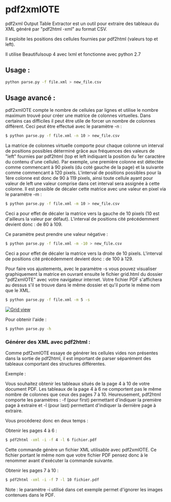 # pdf2xmlOTE

pdf2xml Output Table Extractor est un outil pour extraire des tableaux du XML généré par "pdf2html -xml" au format CSV.

Il exploite les positions des cellules fournies par pdf2html (valeurs top et left).

Il utilise Beautifulsoup 4 avec lxml et fonctionne avec python 2.7

## Usage :

```bash
python parse.py -f file.xml > new_file.csv
```

## Usage avancé :

pdf2xmlOTE compte le nombre de cellules par lignes et utilise le nombre maximum trouvé pour créer une matrice de colonnes virtuelles. Dans certains cas difficiles il peut être utile de forcer un nombre de colonnes différent. Ceci peut être effectué avec le paramètre -n :

```bash
$ python parse.py -f file.xml -n 10 > new_file.csv
```

La matrice de colonnes virtuelle comporte pour chaque colonne un interval de positions possibles déterminé grâce aux fréquences des valeurs de "left" fournies par pdf2html (top et left indiquant la position du 1er caractère du contenu d'une cellule). Par exemple, une première colonne est détectée comme commencant à 90 pixels (du coté gauche de la page) et la suivante comme commencant à 120 pixels. L'interval de positions possibles pour la 1ère colonne est donc de 90 à 119 pixels, ainsi toute cellule ayant pour valeur de left une valeur comprise dans cet interval sera assignée à cette colonne. Il est possible de décaler cette matrice avec une valeur en pixel via le paramètre -m :

```bash
$ python parse.py -f file.xml -m 10 > new_file.csv
```

Ceci a pour effet de décaler la matrice vers la gauche de 10 pixels (10 est d'ailleurs la valeur par défaut). L'interval de positions cité précédemment devient donc : de 80 à 109.

Ce paramètre peut prendre une valeur négative :

```bash
$ python parse.py -f file.xml -m -10 > new_file.csv
```

Ceci a pour effet de décaler la matrice vers la droite de 10 pixels. L'interval de positions cité précédemment devient donc : de 100 à 129.

Pour faire vos ajustements, avec le paramètre -s vous pouvez visualiser graphiquement la matrice en ouvrant ensuite le fichier grid.html du dossier "pdf2xmlOTE" avec votre navigateur internet. Votre fichier PDF s'affichera au dessus s'il se trouve dans le même dossier et qu'il porte le même nom que le XML.

```bash
$ python parse.py -f file.xml -m 5 -s
```

[![Grid view](https://raw.githubusercontent.com/regardscitoyens/pdf2xmlOTE/master/smallgrid.png "Grid view")](https://raw.githubusercontent.com/regardscitoyens/pdf2xmlOTE/master/grid.png)

Pour obtenir l'aide :

```bash
$ python parse.py -h
```

### Générer des XML avec pdf2html :

Comme pdf2xmlOTE essaye de générer les cellules vides non présentes dans la sortie de pdf2html, il est important de parser séparément des tableaux comportant des structures différentes.

Exemple :

Vous souhaitez obtenir les tableaux situés de la page 4 à 10 de votre document PDF. Les tableaux de la page 4 à 6 ne comportent pas le même nombre de colonnes que ceux des pages 7 à 10. Heureusement, pdf2html comporte les paramètres : -f (pour first) permettant d'indiquer la première page à extraire et -l (pour last) permettant d'indiquer la dernière page à extraire.

Vous procéderez donc en deux temps :

Obtenir les pages 4 à 6 :

```bash
$ pdf2html -xml -i -f 4 -l 6 fichier.pdf
```

Cette commande génère un fichier XML utilisable avec pdf2xmlOTE. Ce fichier portant le même nom que votre fichier PDF pensez donc à le renommer avant d'exécuter la commande suivante.

Obtenir les pages 7 à 10 :

```bash
$ pdf2html -xml -i -f 7 -l 10 fichier.pdf
```

Note : le paramètre -i utilisé dans cet exemple permet d'ignorer les images contenues dans le PDF.
